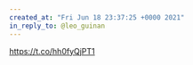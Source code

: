 ```yaml
---
created_at: "Fri Jun 18 23:37:25 +0000 2021"
in_reply_to: @leo_guinan
---
```


https://t.co/hh0fyQjPT1